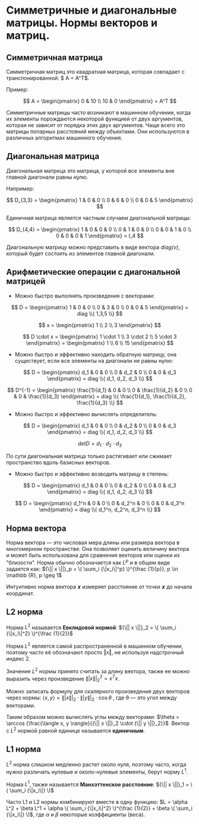 # Симметричные и диагональные матрицы. Нормы векторов и матриц.
## Симметричная матрица 
Симметричная матриц это квадратная матрица, которая совпадает с транспонированной: $ A = A^T$.

Пример:

$$
A = 
    \begin{pmatrix}
      0 & 10 \\
      10 & 0
    \end{pmatrix} = A^T
$$

Симметричные матрицы часто возникают в машинном обучении, когда их элементы порождаются некоторой функцией от двух аргументов, 
которая не зависит от порядка этих двух аргументов. Чаще всего это матрицы попарных расстояний между объектами. 
Они используются в различных алгоритмах машинного обучения.

## Диагональная матрица
Диагональная матрица это матрица, у которой все элементы вне главной диагонали равны нулю.

Например:

$$
D_{3,3} = 
    \begin{pmatrix}
      1 & 0 & 0 \\
      0 & 6 & 0 \\
      0 & 0 & 5
    \end{pmatrix}
$$

Единичная матрица является частным случаем диагональной матрицы:

$$
D_{4,4} = 
    \begin{pmatrix}
      1 & 0 & 0 & 0 \\
      0 & 1 & 0 & 0 \\
      0 & 0 & 1 & 0 \\
      0 & 0 & 0 & 1
    \end{pmatrix} = I_4
$$

Диагональную матрицу можно представить в виде вектора *diag(v)*, который будет состоять из элементов главной диагонали. 

## Арифметические операции с диагональной матрицей
- Можно быстро выполнять произведения с векторами:

$$
D = 
    \begin{pmatrix}
      1 & 0 & 0 \\
      0 & 3 & 0 \\
      0 & 0 & 5
    \end{pmatrix} = diag \\{ 1,3,5 \\}
$$

$$
x = 
   \begin{pmatrix}
      1 \\
      2 \\
      3
    \end{pmatrix}
$$

$$
D \cdot x =
     \begin{pmatrix}
      1 \cdot 1 \\
      3 \cdot 2 \\
      5 \cdot 3
    \end{pmatrix} =
    \begin{pmatrix}
      1 \\
      6 \\
      15
    \end{pmatrix}
$$

- Можно быстро и эффективно находить обратную матрицу, она существует, если все элементы на диагонали не равны нулю:

$$
D = 
    \begin{pmatrix}
      d_1 & 0 & 0 \\
      0 & d_2 & 0 \\
      0 & 0 & d_3
    \end{pmatrix} = diag \\{ d_1, d_2, d_3 \\}
$$

$$
D^{-1} = 
    \begin{pmatrix}
      \frac{1}{d_1} & 0 & 0 \\
      0 & \frac{1}{d_2} & 0 \\
      0 & 0 & \frac{1}{d_3}
    \end{pmatrix} = diag \\{ \frac{1}{d_1}, \frac{1}{d_2}, \frac{1}{d_3} \\}
$$

- Можно быстро и эффективно вычислять определитель:

$$
D = 
    \begin{pmatrix}
      d_1 & 0 & 0 \\
      0 & d_2 & 0 \\
      0 & 0 & d_3
    \end{pmatrix} = diag \\{ d_1, d_2, d_3 \\}
$$

$$
det D = d_1 \cdot d_2 \cdot d_3
$$

По сути диагональная матрица только растягивает или сжимает пространство вдоль базисных векторов.

- Можно быстро и эффективно возводить матрицу в степень:

$$
D = 
    \begin{pmatrix}
      d_1 & 0 & 0 \\
      0 & d_2 & 0 \\
      0 & 0 & d_3
    \end{pmatrix} = diag \\{ d_1, d_2, d_3 \\}
$$

$$
D = 
    \begin{pmatrix}
      d_1^n & 0 & 0 \\
      0 & d_2^n & 0 \\
      0 & 0 & d_3^n
    \end{pmatrix} = diag \\{ d_1^n, d_2^n, d_3^n \\}
$$

## Норма вектора
Норма вектора — это числовая мера длины или размера вектора в многомерном пространстве. 
Она позволяет оценить величину вектора и может быть использована для сравнения векторов или оценки их "близости".
Норма обычно обозначается как $L^p$ и в общем виде задается как: ${\|| x \||}_p = \( \sum_i {\|x_i\|^p} \)^{\frac {1}{p}}, p \in \mathbb {R}, p \geq 1$

Интуитивно норма вектора 𝒙 измеряет расстояние от точки 𝒙 до начала координат.

## L2 норма
Норма $L^2$ называется **Евклидовой нормой**: ${\|| x \||}_2 = \( \sum_i {\|x_i\|^2} \)^{\frac {1}{2}}$

Норма $L^2$ является самой распространенной в машинном обучении, поэтому часто её обозначают просто ‖x‖, не используя надстрочный индекс 2.

Значение $L^2$ нормы принято считать за длину вектора, также ее можно выразить через произведение ${\|| x \||}_2^2 = x^T x$.

Можно записать формулу для скалярного произведения двух векторов через нормы:
$\langle x, y \rangle= {\|| x \||}_2 \cdot {\|| y \||}_2 \cdot \cos \theta$ , где θ — это угол между векторами.

Таким образом можно вычислять углы между векторами:
$\theta = \arccos {\frac{\langle x, y \rangle}{{\|| x \||}_2 \cdot {\|| y \||}_2}}$
​
Вектор с $L^2$ нормой равной единице называется **единичным**.

## L1 норма
$L^2$ норма слишком медленно растет около нуля, поэтому часто, когда нужно различать нулевые и около-нулевые элементы, берут норму $L^1$.

Норма $L^1$, также называется **Манхэттенское расстояние**:
${\|| x \||}_1 = \( \sum_i {\|x_i\|} \)$

Часто L1 и L2 нормы комбинируют вместе в одну функцию:
$L = \alpha L^2 + \beta L^1 = \alpha \( \sum_i {\|x_i\|^2} \)^{\frac {1}{2}} + \beta \( \sum_i {\|x_i\|} \)$, где $\alpha$ и $\beta$ некоторые коэффициенты (веса).
